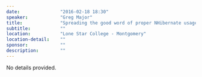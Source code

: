 ```yaml
---
date:               "2016-02-18 18:30"
speaker:            "Greg Major"
title:              "Spreading the good word of proper NHibernate usage"
subtitle:           ""
location:           "Lone Star College - Montgomery"
location-detail:    ""
sponsor:            ""
description:        ""
---
```

No details provided.
